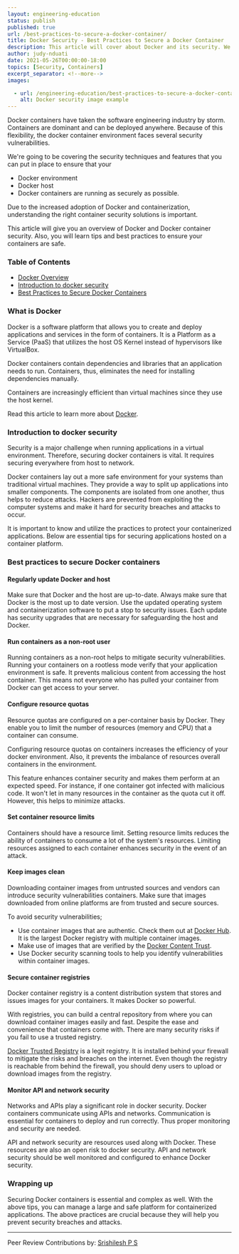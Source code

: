 ```yaml
---
layout: engineering-education
status: publish
published: true
url: /best-practices-to-secure-a-docker-container/
title: Docker Security - Best Practices to Secure a Docker Container
description: This article will cover about Docker and its security. We will also see why it is important, and best practices to be kept into consideration.
author: judy-nduati
date: 2021-05-26T00:00:00-18:00
topics: [Security, Containers]
excerpt_separator: <!--more-->
images:

  - url: /engineering-education/best-practices-to-secure-a-docker-container/hero.jpg
    alt: Docker security image example
---
```

Docker containers have taken the software engineering industry by storm. Containers are dominant and can be deployed anywhere. Because of this flexibility, the docker container environment faces several security vulnerabilities.
<!--more-->
We're going to be covering the security techniques and features that you can put in place to ensure that your
- Docker environment
- Docker host
- Docker containers are running as securely as possible.

Due to the increased adoption of Docker and containerization, understanding the right container security solutions is important.

This article will give you an overview of Docker and Docker container security. Also, you will learn tips and best practices to ensure your containers are safe.

### Table of Contents
- [Docker Overview](#what-is-docker)
- [Introduction to docker security](#introduction-to-docker-security)
- [Best Practices to Secure Docker Containers](#best-practices-to-secure-docker-containers)

### What is Docker
Docker is a software platform that allows you to create and deploy applications and services in the form of containers. It is a Platform as a Service (PaaS) that utilizes the host OS Kernel instead of hypervisors like VirtualBox.

Docker containers contain dependencies and libraries that an application needs to run. Containers, thus, eliminates the need for installing dependencies manually.

Containers are increasingly efficient than virtual machines since they use the host kernel.

Read this article to learn more about [Docker](https://www.section.io/engineering-education/docker-concepts/).

### Introduction to docker security
Security is a major challenge when running applications in a virtual environment. Therefore, securing docker containers is vital. It requires securing everywhere from host to network.

Docker containers lay out a more safe environment for your systems than traditional virtual machines. They provide a way to split up applications into smaller components. The components are isolated from one another, thus helps to reduce attacks. Hackers are prevented from exploiting the computer systems and make it hard for security breaches and attacks to occur.

It is important to know and utilize the practices to protect your containerized applications. Below are essential tips for securing applications hosted on a container platform.

### Best practices to secure Docker containers
#### Regularly update Docker and host
Make sure that Docker and the host are up-to-date. Always make sure that Docker is the most up to date version. Use the updated operating system and containerization software to put a stop to security issues. Each update has security upgrades that are necessary for safeguarding the host and Docker.

#### Run containers as a non-root user
Running containers as a non-root helps to mitigate security vulnerabilities. Running your containers on a rootless mode verify that your application environment is safe. It prevents malicious content from accessing the host container. This means not everyone who has pulled your container from Docker can get access to your server.

#### Configure resource quotas
Resource quotas are configured on a per-container basis by Docker. They enable you to limit the number of resources (memory and CPU) that a container can consume.

Configuring resource quotas on containers increases the efficiency of your docker environment. Also, it prevents the imbalance of resources overall containers in the environment.

This feature enhances container security and makes them perform at an expected speed. For instance, if one container got infected with malicious code. It won't let in many resources in the container as the quota cut it off. However, this helps to minimize attacks.

#### Set container resource limits
Containers should have a resource limit. Setting resource limits reduces the ability of containers to consume a lot of the system's resources. Limiting resources assigned to each container enhances security in the event of an attack.

#### Keep images clean
Downloading container images from untrusted sources and vendors can introduce security vulnerabilities containers. Make sure that images downloaded from online platforms are from trusted and secure sources.

To avoid security vulnerabilities;
- Use container images that are authentic. Check them out at [Docker Hub](https://hub.docker.com/). It is the largest   Docker registry with multiple container images.
- Make use of images that are verified by the [Docker Content Trust](https://docs.docker.com/engine/security/trust/).
- Use Docker security scanning tools to help you identify vulnerabilities within container images.

#### Secure container registries
Docker container registry is a content distribution system that stores and issues images for your containers. It makes Docker so powerful.

With registries, you can build a central repository from where you can download container images easily and fast. Despite the ease and convenience that containers come with. There are many security risks if you fail to use a trusted registry.

[Docker Trusted Registry](https://www.docker.com/sites/default/files/Docker%20Trusted%20Registry.pdf) is a legit registry. It is installed behind your firewall to mitigate the risks and breaches on the internet. Even though the registry is reachable from behind the firewall, you should deny users to upload or download images from the registry.

#### Monitor API and network security
Networks and APIs play a significant role in docker security. Docker containers communicate using APIs and networks. Communication is essential for containers to deploy and run correctly. Thus proper monitoring and security are needed.

API and network security are resources used along with Docker. These resources are also an open risk to docker security. API and network security should be well monitored and configured to enhance Docker security.

### Wrapping up
Securing Docker containers is essential and complex as well. With the above tips, you can manage a large and safe platform for containerized applications. The above practices are crucial because they will help you prevent security breaches and attacks.

---
Peer Review Contributions by: [Srishilesh P S](/engineering-education/authors/srishilesh-p-s/)